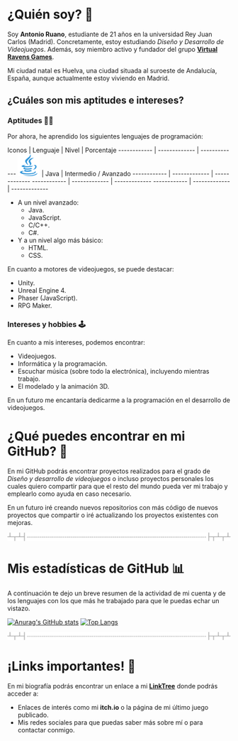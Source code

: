 # ¿Quién soy? 👤
Soy __Antonio Ruano__, estudiante de 21 años en la universidad Rey Juan Carlos (Madrid). Concretamente, estoy estudiando _Diseño y Desarrollo de Videojuegos_. Además, soy miembro activo y fundador del grupo **[Virtual Ravens Games](https://github.com/VRSDevs)**.

Mi ciudad natal es Huelva, una ciudad situada al suroeste de Andalucía, España, aunque actualmente estoy viviendo en Madrid.

## ¿Cuáles son mis aptitudes e intereses?
### Aptitudes 👨‍💻
Por ahora, he aprendido los siguientes lenguajes de programación:

Iconos | Lenguaje | Nivel | Porcentaje
------------ | ------------- | -------------
![Java](java.png) | Java | Intermedio / Avanzado
------------ | ------------- | -------------
------------ | ------------- | -------------
------------ | ------------- | -------------


* A un nivel avanzado:
  * Java.
  * JavaScript.
  * C/C++.
  * C#.
* Y a un nivel algo más básico:
  * HTML.
  * CSS.
 
 En cuanto a motores de videojuegos, se puede destacar:
 * Unity.
 * Unreal Engine 4.
 * Phaser (JavaScript).
 * RPG Maker.

### Intereses y hobbies 🕹️
En cuanto a mis intereses, podemos encontrar:
* Videojuegos.
* Informática y la programación.
* Escuchar música (sobre todo la electrónica), incluyendo mientras trabajo.
* El modelado y la animación 3D.

En un futuro me encantaría dedicarme a la programación en el desarrollo de videojuegos.

# ¿Qué puedes encontrar en mi GitHub? 📔
En mi GitHub podrás encontrar proyectos realizados para el grado de _Diseño y desarrollo de videojuegos_ o incluso proyectos personales los cuales quiero compartir para que el resto del mundo pueda ver mi trabajo y emplearlo como ayuda en caso necesario.

En un futuro iré creando nuevos repositorios con más código de nuevos proyectos que compartir o iré actualizando los proyectos existentes con mejoras.

![Text separator](separator.png)

# Mis estadísticas de GitHub 📊
A continuación te dejo un breve resumen de la actividad de mi cuenta y de los lenguajes con los que más he trabajado para que le puedas echar un vistazo.

[![Anurag's GitHub stats](https://github-readme-stats.vercel.app/api?username=Blinx24&include_all_commits=true&count_private=true&hide=stars&show_icons=true&theme=algolia)](https://github.com/anuraghazra/github-readme-stats)
[![Top Langs](https://github-readme-stats.vercel.app/api/top-langs/?username=Blinx24&langs_count=6&layout=compact&theme=algolia&hide=HLSL,ShaderLab,ASP.NET,SCSS,Objective-C,CMake)](https://github.com/anuraghazra/github-readme-stats)

![Text separator](separator.png)

# ¡Links importantes! 📱
En mi biografía podrás encontrar un enlace a mi **[LinkTree](https://www.instagram.com/blinx2412/?hl=es)** donde podrás acceder a:
* Enlaces de interés como mi **itch.io** o la página de mi último juego publicado.
* Mis redes sociales para que puedas saber más sobre mí o para contactar conmigo.

<!--
**Blinx24/Blinx24** is a ✨ _special_ ✨ repository because its `README.md` (this file) appears on your GitHub profile.

Here are some ideas to get you started:

- 🔭 I’m currently working on ...
- 🌱 I’m currently learning ...
- 👯 I’m looking to collaborate on ...
- 🤔 I’m looking for help with ...
- 💬 Ask me about ...
- 📫 How to reach me: ...
- 😄 Pronouns: ...
- ⚡ Fun fact: ...
-->
